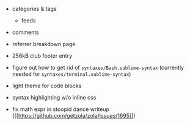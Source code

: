 - categories & tags
  - feeds
- comments
- referrer breakdown page
- 256kB club footer entry

- figure out how to get rid of `syntaxes/Bash.sublime-syntax` (currently needed for `syntaxes/terminal.sublime-syntax`)
- light theme for code blocks
- syntax highlighting w/o inline css
- fix math expr in stoopid dance writeup ([[https://github.com/getzola/zola/issues/1695]])
